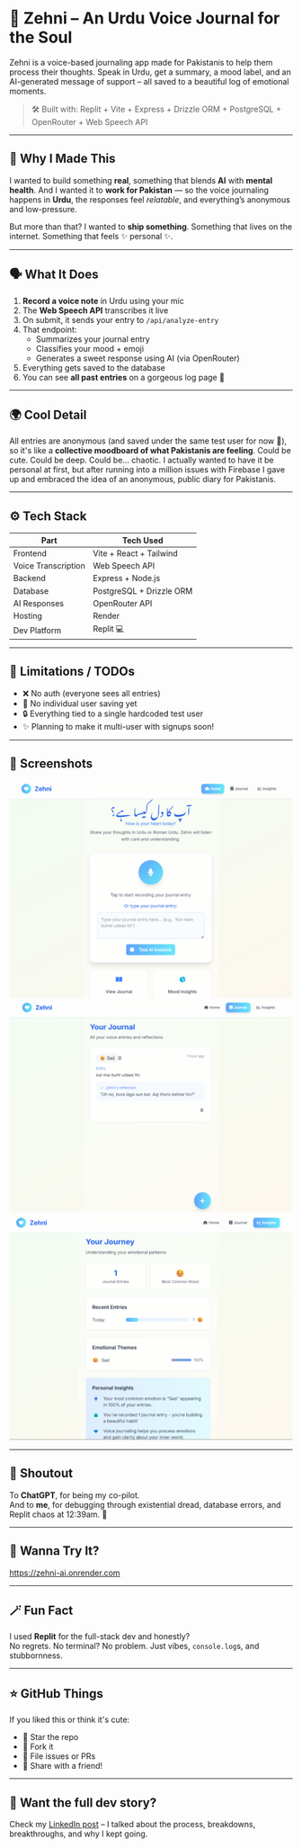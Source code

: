 # 💬 Zehni – An Urdu Voice Journal for the Soul

Zehni is a voice-based journaling app made for Pakistanis to help them process their thoughts. Speak in Urdu, get a summary, a mood label, and an AI-generated message of support – all saved to a beautiful log of emotional moments.

> 🛠️ Built with: Replit + Vite + Express + Drizzle ORM + PostgreSQL + OpenRouter + Web Speech API

---

## 🧠 Why I Made This

I wanted to build something **real**, something that blends **AI** with **mental health**. And I wanted it to **work for Pakistan** — so the voice journaling happens in **Urdu**, the responses feel *relatable*, and everything’s anonymous and low-pressure.

But more than that? I wanted to **ship something**. Something that lives on the internet. Something that feels ✨ personal ✨.

---

## 🗣️ What It Does

1. **Record a voice note** in Urdu using your mic
2. The **Web Speech API** transcribes it live
3. On submit, it sends your entry to `/api/analyze-entry`
4. That endpoint:
   - Summarizes your journal entry
   - Classifies your mood + emoji
   - Generates a sweet response using AI (via OpenRouter)
5. Everything gets saved to the database
6. You can see **all past entries** on a gorgeous log page 💅

---

## 🌍 Cool Detail

All entries are anonymous (and saved under the same test user for now 👀), so it's like a **collective moodboard of what Pakistanis are feeling**. Could be cute. Could be deep. Could be... chaotic. I actually wanted to have it be personal at first, but after running into a million issues with Firebase I gave up and embraced the idea of an anonymous, public diary for Pakistanis.

---

## ⚙️ Tech Stack

| Part              | Tech Used                               |
|-------------------|------------------------------------------|
| Frontend          | Vite + React + Tailwind                  |
| Voice Transcription | Web Speech API                        |
| Backend           | Express + Node.js                        |
| Database          | PostgreSQL + Drizzle ORM                  |
| AI Responses      | OpenRouter API                           |
| Hosting           | Render                                   |
| Dev Platform      | Replit 💻                                 |

---

## 🚧 Limitations / TODOs

- ❌ No auth (everyone sees all entries)  
- 💾 No individual user saving yet  
- 🔒 Everything tied to a single hardcoded test user  
- ✨ Planning to make it multi-user with signups soon!

---

## 📸 Screenshots

![Home Preview](./screenshots/zehni-home.png)
![Journal Preview](./screenshots/zehni-journal.png)
![Mood Insights Preview](./screenshots/zehni-moodinsights.png)

---

## 🙏 Shoutout

To **ChatGPT**, for being my co-pilot.  
And to **me**, for debugging through existential dread, database errors, and Replit chaos at 12:39am. 🥲

---

## 💖 Wanna Try It?

https://zehni-ai.onrender.com

---

## 🪄 Fun Fact

I used **Replit** for the full-stack dev and honestly?  
No regrets. No terminal? No problem. Just vibes, `console.log`s, and stubbornness.

---

## ⭐ GitHub Things

If you liked this or think it's cute:

- 🌟 Star the repo  
- 🍴 Fork it  
- 🐞 File issues or PRs  
- 📣 Share with a friend!

---

## 🧵 Want the full dev story?

Check my [LinkedIn post](#) – I talked about the process, breakdowns, breakthroughs, and why I kept going.


